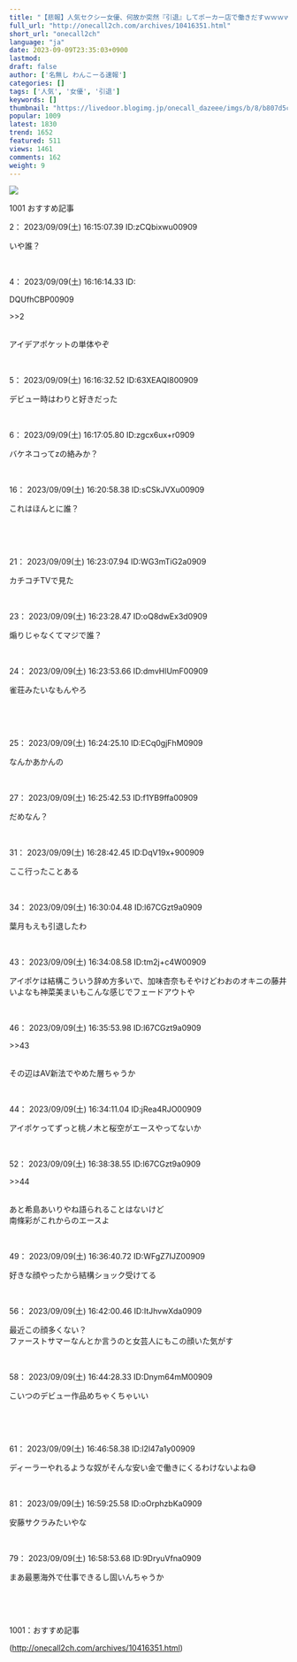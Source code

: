 ```yaml
---
title: "【悲報】人気セクシー女優、何故か突然『引退』してポーカー店で働きだすｗｗｗｗｗ : わんこーる速報！"
full_url: "http://onecall2ch.com/archives/10416351.html"
short_url: "onecall2ch"
language: "ja"
date: 2023-09-09T23:35:03+0900
lastmod: 
draft: false
author: ['名無し わんこーる速報']
categories: []
tags: ['人気', '女優', '引退']
keywords: []
thumbnail: "https://livedoor.blogimg.jp/onecall_dazeee/imgs/b/8/b807d5c6-s.png"
popular: 1009
latest: 1830
trend: 1652
featured: 511
views: 1461
comments: 162
weight: 9
---
```


![](https://livedoor.blogimg.jp/onecall_dazeee/imgs/b/8/b807d5c6-s.png)

<div> <p class='name2'> 1001 おすすめ記事</p> <p class='name2'>2： 2023/09/09(土) 16:15:07.39 ID:zCQbixwu00909</p><p class='onecall'> いや誰？ <br></p><br> <p class='name2'>4： 2023/09/09(土) 16:16:14.33 ID:<p>DQUfhCBP00909</p></p><p class='onecall'> <p class='anchor'>>>2</p> <br> アイデアポケットの単体やぞ <br></p><br> <p class='name2'>5： 2023/09/09(土) 16:16:32.52 ID:63XEAQI800909</p><p class='onecall'> デビュー時はわりと好きだった <br></p><br> <p class='name2'>6： 2023/09/09(土) 16:17:05.80 ID:zgcx6ux+r0909</p><p class='onecall'> バケネコってzの絡みか？ <br></p><br> <p class='name2'>16： 2023/09/09(土) 16:20:58.38 ID:sCSkJVXu00909</p><p class='onecall'><p> これはほんとに誰？ </p><br></p><br> <p class='name2'>21： 2023/09/09(土) 16:23:07.94 ID:WG3mTiG2a0909</p><p class='onecall'> カチコチTVで見た <br></p><br> <p class='name2'>23： 2023/09/09(土) 16:23:28.47 ID:oQ8dwEx3d0909</p><p class='onecall'> 煽りじゃなくてマジで誰？ <br></p><br> <p class='name2'>24： 2023/09/09(土) 16:23:53.66 ID:dmvHlUmF00909</p><p class='onecall'><p> 雀荘みたいなもんやろ </p><br></p><br> <p class='name2'>25： 2023/09/09(土) 16:24:25.10 ID:ECq0gjFhM0909</p><p class='onecall'> なんかあかんの <br></p><br> <p class='name2'>27： 2023/09/09(土) 16:25:42.53 ID:f1YB9ffa00909</p><p class='onecall'> だめなん？ <br></p><br> <p class='name2'>31： 2023/09/09(土) 16:28:42.45 ID:DqV19x+900909</p><p class='onecall'> ここ行ったことある <br></p><br> <p class='name2'>34： 2023/09/09(土) 16:30:04.48 ID:l67CGzt9a0909</p><p class='onecall'> 葉月もえも引退したわ <br></p><br> <p class='name2'>43： 2023/09/09(土) 16:34:08.58 ID:tm2j+c4W00909</p><p class='onecall'> アイポケは結構こういう辞め方多いで、加味杏奈もそやけどわおのオキニの藤井いよなも神菜美まいもこんな感じでフェードアウトや <br></p><br> <p class='name2'>46： 2023/09/09(土) 16:35:53.98 ID:l67CGzt9a0909</p><p class='onecall'> <p class='anchor'>>>43</p> <br> その辺はAV新法でやめた層ちゃうか <br></p><br> <p class='name2'>44： 2023/09/09(土) 16:34:11.04 ID:jRea4RJO00909</p><p class='onecall'> アイポケってずっと桃ノ木と桜空がエースやってないか <br></p><br> <p class='name2'>52： 2023/09/09(土) 16:38:38.55 ID:l67CGzt9a0909</p><p class='onecall'> <p class='anchor'>>>44</p> <br> あと希島あいりやね語られることはないけど <br> 南條彩がこれからのエースよ <br></p><br> <p class='name2'>49： 2023/09/09(土) 16:36:40.72 ID:WFgZ7IJZ00909</p><p class='onecall'> 好きな顔やったから結構ショック受けてる <br></p><br> <p class='name2'>56： 2023/09/09(土) 16:42:00.46 ID:ItJhvwXda0909</p><p class='onecall'> 最近この顔多くない？ <br> ファーストサマーなんとか言うのと女芸人にもこの顔いた気がす <br></p><br> <p class='name2'>58： 2023/09/09(土) 16:44:28.33 ID:Dnym64mM00909</p><p class='onecall'><p> こいつのデビュー作品めちゃくちゃいい <br></p><br></p><br> <p class='name2'>61： 2023/09/09(土) 16:46:58.38 ID:l2l47a1y00909</p><p class='onecall'> ディーラーやれるような奴がそんな安い金で働きにくるわけないよね😅 <br></p><br> <p class='name2'>81： 2023/09/09(土) 16:59:25.58 ID:oOrphzbKa0909</p><p class='onecall'> 安藤サクラみたいやな <br></p><br> <p class='name2'>79： 2023/09/09(土) 16:58:53.68 ID:9DryuVfna0909</p><p class='onecall'><p> まあ最悪海外で仕事できるし固いんちゃうか </p><br></p><br> <p class='name2'>1001：おすすめ記事</p> </div>

(http://onecall2ch.com/archives/10416351.html)
